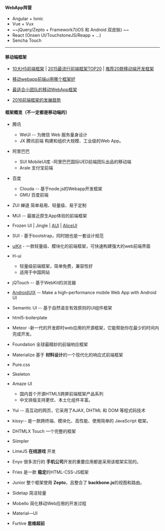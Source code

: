 #### WebApp阵营

* Angular + Ionic
* Vue + Vux 
* ~~jQuery/Zepto + Framework7\(iOS 和 Android 双皮肤\) ~~
* React \(Onsen UI/TouchstoneJS/Reapp + ...\)
* Sencha Touch 

---

#### 移动端框架

* [10大H5前端框架](http://www.jianshu.com/p/f066863d5507) \| [2015最流行前端框架TOP20](http://tech.163.com/16/0112/12/BD4L3NJO00094PDU.html) \| [推荐20款移动端开发框架](http://www.tuicool.com/articles/nuaeee)
* [移动webapp前端ui用哪个框架好](https://www.zhihu.com/question/25754764)

* [最适合小团队的移动WebApp框架](https://www.w3ctech.com/topic/1646)

* [ 2016前端框架的发展趋势](http://blog.csdn.net/soindy/article/details/52387286)

#### 框架概览（不一定都是移动端的）

* 腾讯
  * WeUI -- 为微信 Web 服务量身设计
  * JX 腾讯前端 构建和组织大规模、工业级的Web App。
* 阿里巴巴
  * SUI MobileUI库   -阿里巴巴国际UED前端团队出品的移动端
  * Arale 支付宝前端
* 百度
  * Clouda -- 基于node.js的Webapp开发框架
  * GMU 百度前端
* ZUI 蝉道 简单易用、轻量级、易于定制

* MUI -- 最接近原生App体验的前端框架

* Frozen UI \| Jingle \| [AUI](http://www.auicss.com/) \| [AliceUI](https://github.com/aliceui/aliceui.github.io)

* SUI - 基于bootstrap，同时她也是一套设计规范

* [uiKit](https://github.com/uikit/uikit) - 一款轻量级、模块化的前端框架，可快速构建强大的web前端界面
* H-ui 
  * 轻量级前端框架，简单免费，兼容性好
  * 适用于中国网站
* jQTouch  -- 基于WebKit的浏览器

* [AndroidUIX](http://androiduix.com/) -- Make a high-performance mobile Web App with Android UI

* Semantic UI -- 基于自然语言有效原则的UI组件框架

* html5-boilerplate

* Meteor -新一代的开发即时web应用的开源框架，它能帮助你在最少的时间内完成开发。
* Foundation  全球最精妙的前端响应框架
* Materialize  基于 **材料设计**的一个现代化的响应式前端框架
* Pure.css
* Skeleton
* Amaze UI 
  * 国内首个开源HTML5跨屏前端框架产品系列
  * 中文排版支持更优、本土化组件丰富。
* Yui  -- 高互动的网页，它采用了AJAX, DHTML 和 DOM 等程式码技术
* kissy-- 是一款跨终端、模块化、高性能、使用简单的 JavaScript 框架。

* DHTMLX Touch 一个完整的框架

* Siimpler
* LimeJS  **在线游戏** 开发
* Enyo 很多流行的 **手机公司**开发的重要应用都是采用该框架实现的。
* Fries 是一款 **稳定**的HTML-CSS-JS框架
* Junior 整个框架使用 **Zepto**，且整合了 **backbone.js**的视图和路由。
* Sidetap 简洁轻量
* Mobello 简化移动Web应用的开发过程
* Material—UI
* Furtive **思维超前**



